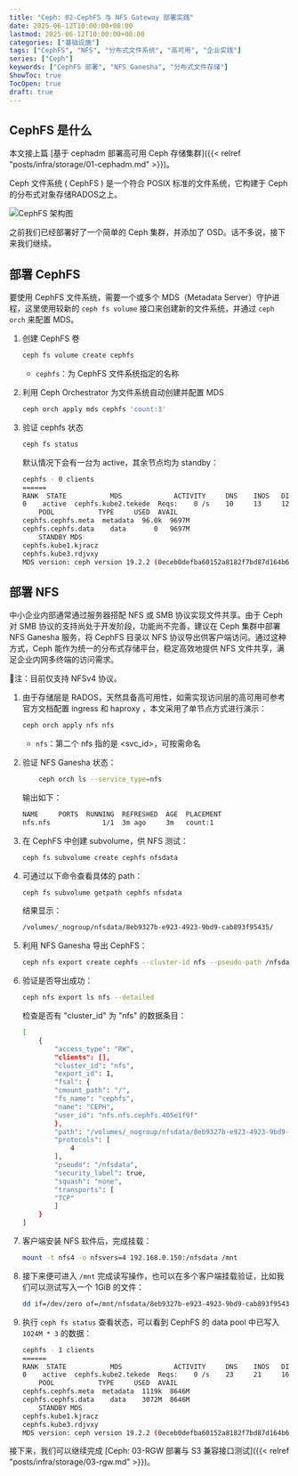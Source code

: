 ```yaml
---
title: "Ceph: 02-CephFS 与 NFS Gateway 部署实践"
date: 2025-06-12T10:00:00+08:00
lastmod: 2025-06-12T10:00:00+08:00
categories: ["基础设施"]
tags: ["CephFS", "NFS", "分布式文件系统", "高可用", "企业实践"]
series: ["Ceph"]
keywords: ["CephFS 部署", "NFS Ganesha", "分布式文件存储"]
ShowToc: true
TocOpen: true
draft: true
---
```


## CephFS 是什么

本文接上篇 [基于 cephadm 部署高可用 Ceph 存储集群]({{< relref "posts/infra/storage/01-cephadm.md" >}})。

Ceph 文件系统 ( CephFS ) 是一个符合 POSIX 标准的文件系统，它构建于 Ceph 的分布式对象存储RADOS之上。

![CephFS 架构图](/images/posts/cephfs-architecture.svg)

之前我们已经部署好了一个简单的 Ceph 集群，并添加了 OSD。话不多说，接下来我们继续。

## 部署 CephFS

要使用 CephFS 文件系统，需要一个或多个 MDS（Metadata Server）守护进程，这里使用较新的 `ceph fs volume` 接口来创建新的文件系统，并通过 `ceph orch` 来配置 MDS。

1. 创建 CephFS 卷

    ```bash
    ceph fs volume create cephfs
    ```

    * `cephfs`：为 CephFS 文件系统指定的名称

1. 利用 Ceph Orchestrator 为文件系统自动创建并配置 MDS

    ```bash
    ceph orch apply mds cephfs 'count:3'
    ```

1. 验证 cephfs 状态

    ```bash
    ceph fs status
    ```

    默认情况下会有一台为 active，其余节点均为 standby：

    ```bash
    cephfs - 0 clients
    ======
    RANK  STATE           MDS             ACTIVITY     DNS    INOS   DIRS   CAPS  
    0    active  cephfs.kube2.tekede  Reqs:    0 /s    10     13     12      0   
        POOL           TYPE     USED  AVAIL  
    cephfs.cephfs.meta  metadata  96.0k  9697M  
    cephfs.cephfs.data    data       0   9697M  
        STANDBY MDS      
    cephfs.kube1.kjracz  
    cephfs.kube3.rdjvxy  
    MDS version: ceph version 19.2.2 (0eceb0defba60152a8182f7bd87d164b639885b8) squid (stable)
    ```

## 部署 NFS

中小企业内部通常通过服务器搭配 NFS 或 SMB 协议实现文件共享。由于 Ceph 对 SMB 协议的支持尚处于开发阶段，功能尚不完善，建议在 Ceph 集群中部署 NFS Ganesha 服务，将 CephFS 目录以 NFS 协议导出供客户端访问。通过这种方式，Ceph 能作为统一的分布式存储平台，稳定高效地提供 NFS 文件共享，满足企业内网多终端的访问需求。

📌注：目前仅支持 NFSv4 协议。

1. 由于存储层是 RADOS，天然具备高可用性，如需实现访问层的高可用可参考官方文档配置 ingress 和 haproxy ，本文采用了单节点方式进行演示：

    ```bash
    ceph orch apply nfs nfs
    ```

    * `nfs`：第二个 nfs 指的是 <svc_id>，可按需命名

1. 验证 NFS Ganesha 状态：

    ```bash
        ceph orch ls --service_type=nfs
    ```

    输出如下：

    ```bash
    NAME     PORTS  RUNNING  REFRESHED  AGE  PLACEMENT  
    nfs.nfs             1/1  3m ago     3m   count:1    
    ```

1. 在 CephFS 中创建 subvolume，供 NFS 测试：

    ```bash
    ceph fs subvolume create cephfs nfsdata
    ```

1. 可通过以下命令查看具体的 path：

    ```bash
    ceph fs subvolume getpath cephfs nfsdata
    ```

    结果显示：

    ```bash
    /volumes/_nogroup/nfsdata/8eb9327b-e923-4923-9bd9-cab893f95435/
    ```

1. 利用 NFS Ganesha 导出 CephFS：

    ```bash
    ceph nfs export create cephfs --cluster-id nfs --pseudo-path /nfsdata --fsname cephfs --path /volumes/_nogroup/nfsdata/8eb9327b-e923-4923-9bd9-cab893f95435/
    ```

1. 验证是否导出成功：

    ```bash
    ceph nfs export ls nfs --detailed 
    ```

    检查是否有 "cluster_id" 为 "nfs" 的数据条目：

    ```bash
    [
        {
            "access_type": "RW",
            "clients": [],
            "cluster_id": "nfs",
            "export_id": 1,
            "fsal": {
            "cmount_path": "/",
            "fs_name": "cephfs",
            "name": "CEPH",
            "user_id": "nfs.nfs.cephfs.405e1f9f"
            },
            "path": "/volumes/_nogroup/nfsdata/8eb9327b-e923-4923-9bd9-cab893f95435/",
            "protocols": [
                4
            ],
            "pseudo": "/nfsdata",
            "security_label": true,
            "squash": "none",
            "transports": [
            "TCP"
            ]
        }
    ]
    ```

1. 客户端安装 NFS 软件后，完成挂载：

    ```bash
    mount -t nfs4 -o nfsvers=4 192.168.0.150:/nfsdata /mnt
    ```

1. 接下来便可进入 `/mnt` 完成读写操作，也可以在多个客户端挂载验证，比如我们可以测试写入一个 1GiB 的文件：

    ```bash
    dd if=/dev/zero of=/mnt/nfsdata/8eb9327b-e923-4923-9bd9-cab893f95435/test-1GiB.bin bs=1M count=1024 status=progress
    ```

1. 执行 `ceph fs status` 查看状态，可以看到 CephFS 的 data pool 中已写入 `1024M * 3` 的数据：

    ```bash
    cephfs - 1 clients
    ======
    RANK  STATE           MDS             ACTIVITY     DNS    INOS   DIRS   CAPS  
    0    active  cephfs.kube2.tekede  Reqs:    0 /s    23     21     16      8   
        POOL           TYPE     USED  AVAIL  
    cephfs.cephfs.meta  metadata  1119k  8646M  
    cephfs.cephfs.data    data    3072M  8646M  
        STANDBY MDS      
    cephfs.kube1.kjracz  
    cephfs.kube3.rdjvxy  
    MDS version: ceph version 19.2.2 (0eceb0defba60152a8182f7bd87d164b639885b8) squid (stable)
    ```

接下来，我们可以继续完成 [Ceph: 03-RGW 部署与 S3 兼容接口测试]({{< relref "posts/infra/storage/03-rgw.md" >}})。
